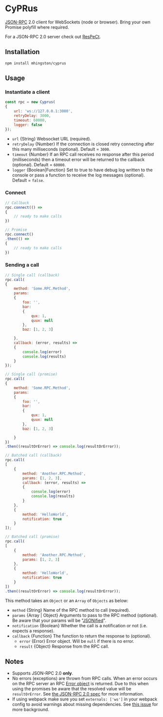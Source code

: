 # CyPRus

[JSON-RPC](http://www.jsonrpc.org/specification) 2.0 client for WebSockets (node or browser). Bring your own Promise polyfill where required.

For a JSON-RPC 2.0 server check out [ResPeCt](https://github.com/mhingston/respect).

## Installation

    npm install mhingston/cyprus
    
## Usage

### Instantiate a client

```javascript
const rpc = new Cyprus(
{
    url: 'ws://127.0.0.1:3000',
    retryDelay: 3000,
    timeout: 60000,
    logger: false
});
```
* `url` {String} Websocket URL (required).
* `retryDelay` {Number} If the connection is closed retry connecting after this many milliseconds (optional). Default = `3000`.
* `timeout` {Number} If an RPC call receives no response after this period (milliseconds) then a timeout error will be returned to the callback (optional). Default = `60000`.
* `logger` {Boolean|Function} Set to true to have debug log written to the console or pass a function to receive the log messages (optional). Default = `false`.

### Connect

```javascript
// Callback
rpc.connect(() =>
{
    // ready to make calls
})

// Promise
rpc.connect()
.then(() =>
{
    // ready to make calls
})
```

### Sending a call

```javascript
// Single call (callback)
rpc.call(
{
    method: 'Some.RPC.Method',
    params:
    {
        foo: '',
        bar:
        {
            qux: 1,
            quux: null
        },
        baz: [1, 2, 3]

    },
    callback: (error, results) =>
    {
        console.log(error)
        console.log(results)
    }
});

// Single call (promise)
rpc.call(
{
    method: 'Some.RPC.Method',
    params:
    {
        foo: '',
        bar:
        {
            qux: 1,
            quux: null
        },
        baz: [1, 2, 3]

    }
})
.then((resultOrError) => console.log(resultOrError));

// Batched call (callback)
rpc.call(
[
    {
        method: 'Another.RPC.Method',
        params: [1, 2, 3],
        callback: (error, results) =>
        {
            console.log(error)
            console.log(results)
        }
    },
    {
        method: 'HelloWorld',
        notification: true
    }
]);

// Batched call (promise)
rpc.call(
[
    {
        method: 'Another.RPC.Method',
        params: [1, 2, 3]
    },
    {
        method: 'HelloWorld',
        notification: true
    }
])
.then((resultOrError) => console.log(resultOrError));
```
This method takes an `Object` or an `Array` of `Objects` as below:

* `method` {String} Name of the RPC method to call (required).
* `params` {Array | Object} Arguments to pass to the RPC method (optional). Be aware that your params will be "[JSONified](https://developer.mozilla.org/en-US/docs/Web/JavaScript/Reference/Global_Objects/JSON/stringify)".
* `notification` {Boolean} Whether the call is a notification or not (i.e. expects a response).
* `callback` {Function} The function to return the response to (optional).
  * `error` {Error} Error object. Will be `null` if there is no error.
  * `result` {Object} Response from the RPC call.

## Notes

* Supports JSON-RPC 2.0 **only**.
* No errors (exceptions) are thrown from RPC calls. When an error occurs on the RPC server an RPC [Error object](http://www.jsonrpc.org/specification#error_object) is returned. Due to this when using the promises be aware that the resolved value will be `resultOrError`. See [the JSON-RPC 2.0 spec](http://www.jsonrpc.org/specification#response_object) for more information.
* If using webpack make sure you set `externals: ['ws']` in your webpack config to avoid warnings about missing dependencies. See [this issue](https://github.com/socketio/socket.io-client/issues/933) for more background.
```
